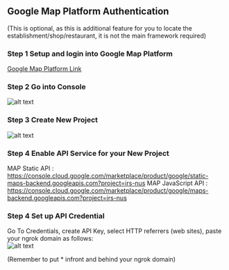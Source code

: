 ## Google Map Platform Authentication
(This is optional, as this is additional feature for you to locate the establishment/shop/restaurant, it is not the main framework required)

### Step 1 Setup and login into Google Map Platform
[Google Map Platform Link](https://cloud.google.com/maps-platform/?utm_source=google&utm_medium=cpc&utm_campaign=FY18-Q2-global-demandgen-paidsearchonnetworkhouseads-cs-maps_contactsal_saf&utm_content=text-ad-none-none-DEV_c-CRE_434204568843-ADGP_Hybrid%20%7C%20AW%20SEM%20%7C%20BKWS%20~%20Brand%20%7C%20EXA%20%7C%20Google%20Maps%20Platform-KWID_43700053580897995-aud-596763661393%3Akwd-454773864390-userloc_9062520&utm_term=KW_google%20map%20platform-ST_google%20map%20platform&gclid=CjwKCAiAqJn9BRB0EiwAJ1SztbyYGoCDjLojBCDRjA-WGzE9ZBqT9FVyDogH19LBftRy-cYw9D2POxoCJg4QAvD_BwE)

### Step 2 Go into Console<br>
![alt text](https://github.com/KevinChngJY/IntelligentReservationSystem/blob/main/Images/google_map1.png) 

### Step 3 Create New Project<br>
![alt text](https://github.com/KevinChngJY/IntelligentReservationSystem/tree/main/Images/google_map2.png) 

### Step 4 Enable API Service for your New Project
MAP Static API      : https://console.cloud.google.com/marketplace/product/google/static-maps-backend.googleapis.com?project=irs-nus
MAP JavaScript API  : https://console.cloud.google.com/marketplace/product/google/maps-backend.googleapis.com?project=irs-nus

### Step 4 Set up API Credential<br>
Go To Credentials, create API Key, select HTTP referrers (web sites), paste your ngrok domain as follows: <br>
![alt text](https://github.com/KevinChngJY/IntelligentReservationSystem/tree/main/Images/google_map3.png) 

(Remember to put * infront and behind your ngrok domain)
